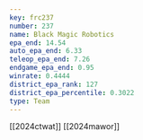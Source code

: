 ```yaml
---
key: frc237
number: 237
name: Black Magic Robotics
epa_end: 14.54
auto_epa_end: 6.33
teleop_epa_end: 7.26
endgame_epa_end: 0.95
winrate: 0.4444
district_epa_rank: 127
district_epa_percentile: 0.3022
type: Team
---
```

[[2024ctwat]]
[[2024mawor]]
